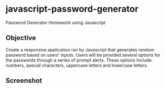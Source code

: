 # javascript-password-generator
Password Generator Homework using Javascript

## Objective
Create a responsive application ran by Javascript that generates random password based on users' inputs. Users will be provided several options for the passwords through a series of prompt alerts. These options include: numbers, special characters, uppercase letters and lowercase letters.

## Screenshot

